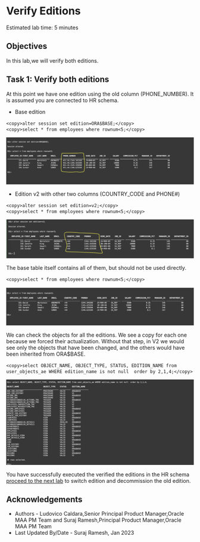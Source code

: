 # Verify Editions

Estimated lab time: 5 minutes

## Objectives

In this lab,we will verify both editions.

## Task 1: Verify both editions

At this point we have one edition using the old column (PHONE_NUMBER). It is assumed you are connected to HR schema.

- Base edition

```text
<copy>alter session set edition=ORA$BASE;</copy>
<copy>select * from employees where rownum<5;</copy>
```

![Employees Base edition](images/employees-base-edition.png " ")

- Edition v2 with other two columns (COUNTRY_CODE and PHONE#)

```text
<copy>alter session set edition=v2;</copy>
<copy>select * from employees where rownum<5;</copy>
```

![Employees v2 edition](images/employees-v2-edition.png " ")

The base table itself contains all of them, but should not be used directly.

```text
<copy>select * from employees where rownum<5;</copy>

```
![Employees-table](images/employees-table.png " ")

We can check the objects for all the editions. We see a copy for each one because we forced their actualization. Without that step, in V2 we would see only the objects that have been changed, and the others would have been inherited from ORA$BASE.

```text
<copy>select OBJECT_NAME, OBJECT_TYPE, STATUS, EDITION_NAME from user_objects_ae WHERE edition_name is not null  order by 2,1,4;</copy>
```
![Employees all edition](images/employees-all-edition.png " ")

You have successfully executed the verified the editions in  the HR schema [proceed to the next lab](#next) to switch edition and decommission the old edition.

## Acknowledgements

- Authors - Ludovico Caldara,Senior Principal Product Manager,Oracle MAA PM Team and Suraj Ramesh,Principal Product Manager,Oracle MAA PM Team
- Last Updated By/Date - Suraj Ramesh, Jan 2023
